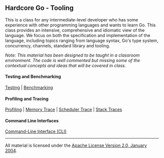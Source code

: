 ## Hardcore Go - Tooling
This is a class for any intermediate-level developer who has some experience with other programming languages and wants to learn Go. This class provides an intensive, comprehensive and idiomatic view of the language. We focus on both the specification and implementation of the language, including topics ranging from language syntax, Go's type system, concurrency, channels, standard library and tooling.

*Note: This material has been designed to be taught in a classroom environment. The code is well commented but missing some of the contextual concepts and ideas that will be covered in class.*

#### Testing and Benchmarking
[Testing](../../../topics/testing/README.md) | 
[Benchmarking](../../../topics/benchmarking/README.md)

#### Profiling and Tracing
[Profiling](../../../topics/profiling/README.md) | 
[Memory Trace](../../../topics/memory_trace/README.md) | 
[Scheduler Trace](../../../topics/sched_trace/README.md) | 
[Stack Traces](../../../topics/stack_trace/README.md)

#### Command Line Interfaces
[Command-Line Interface (CLI)](../../../topics/cli/README.md)
___
All material is licensed under the [Apache License Version 2.0, January 2004](http://www.apache.org/licenses/LICENSE-2.0).
